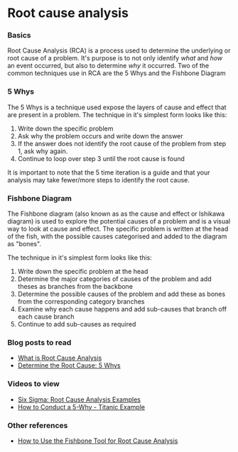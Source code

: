 # Root cause analysis  
### Basics
Root Cause Analysis (RCA) is a process used to determine the underlying or root cause of a problem.
It's purpose is to not only identify *what* and *how* an event occurred, but also to determine *why* it occurred.
Two of the common techniques use in RCA are the 5 Whys and the Fishbone Diagram

### 5 Whys
The 5 Whys is a technique used expose the layers of cause and effect that are present in a problem.
The technique in it's simplest form looks like this:
1. Write down the specific problem
2. Ask why the problem occurs and write down the answer
3. If the answer does not identify the root cause of the problem from step 1, ask why again.
4. Continue to loop over step 3 until the root cause is found

It is important to note that the 5 time iteration is a guide and that your analysis may take fewer/more steps to identify the root cause.

### Fishbone Diagram
The Fishbone diagram (also known as as the cause and effect or Ishikawa diagram) is used to explore the potential causes of a problem and is a visual way to look at cause and effect.
The specific problem is written at the head of the fish, with the possible causes categorised and added to the diagram as "bones".

The technique in it's simplest form looks like this:
1. Write down the specific problem at the head
2. Determine the major categories of causes of the problem and add theses as branches from the backbone
3. Determine the possible causes of the problem and add these as bones from the corresponding category branches
4. Examine why each cause happens and add sub-causes that branch off each cause branch
5. Continue to add sub-causes as required

### Blog posts to read
* [What is Root Cause Analysis](http://asq.org/learn-about-quality/root-cause-analysis/overview/overview.html)
* [Determine the Root Cause: 5 Whys](https://www.isixsigma.com/tools-templates/cause-effect/determine-root-cause-5-whys/)

### Videos to view
* [Six Sigma: Root Cause Analysis Examples](https://www.youtube.com/watch?v=IX3uQ72-iXs)
* [How to Conduct a 5-Why - Titanic Example](https://www.youtube.com/watch?v=38RlXdr4Np0)

### Other references
* [How to Use the Fishbone Tool for Root Cause Analysis](https://www.cms.gov/medicare/provider-enrollment-and-certification/qapi/downloads/fishbonerevised.pdf)

